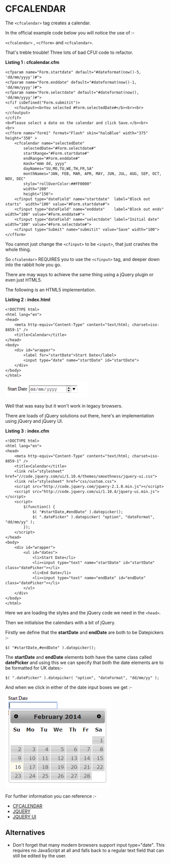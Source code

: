 CFCALENDAR
===

The `<cfcalendar>` tag creates a calendar.

In the official example code below you will notice the use of :-

`<cfcalendar>` , `<cfform>` and `<cfcalendar>`.

That's treble trouble! Three lots of bad CFUI code to refactor. 

**Listing 1 : cfcalendar.cfm**

    <cfparam name="Form.startdate" default="#dateformat(now()-5, 'dd/mm/yyyy')#">
    <cfparam name="Form.enddate" default="#dateformat(now()-1, 'dd/mm/yyyy')#">
    <cfparam name="Form.selectdate" default="#dateformat(now(), 'dd/mm/yyyy')#">
    <cfif isDefined("Form.submitit")>
        <cfoutput><b>You selected #Form.selectedDate#</b><br><br></cfoutput>
    </cfif>
    <b>Please select a date on the calendar and click Save.</b><br>
    <br>
    <cfform name="form1" format="Flash" skin="haloBlue" width="375" height="350" >
        <cfcalendar name="selectedDate" 
            selectedDate="#Form.selectdate#"
            startRange="#Form.startdate#"
            endRange="#Form.enddate#" 
            mask="mmm dd, yyyy" 
            dayNames="SU,MO,TU,WE,TH,FR,SA"
            monthNames="JAN, FEB, MAR, APR, MAY, JUN, JUL, AUG, SEP, OCT, NOV, DEC"
            style="rollOverColor:##FF0000"
            width="200" 
            height="150">
        <cfinput type="dateField" name="startdate"  label="Block out starts"  width="100" value="#Form.startdate#">
        <cfinput type="dateField" name="enddate"    label="Block out ends"    width="100" value="#Form.enddate#">
        <cfinput type="dateField" name="selectdate" label="Initial date"      width="100" value="#Form.selectdate#">
        <cfinput type="Submit" name="submitit" value="Save" width="100"> 
    </cfform>

You cannot just change the `<cfinput>` to be `<input>`, that just crashes the whole thing.

So `cfcalendar>` REQUIRES you to use the `<cfinput>` tag, and deeper down into the rabbit hole you go.

There are may ways to achieve the same thing using a jQuery plugin or even just HTML5.

The following is an HTML5 implementation.

**Listing 2 : index.html**

    <!DOCTYPE html>
    <html lang="en">
    <head>
        <meta http-equiv="Content-Type" content="text/html; charset=iso-8859-1" />
        <title>Calendar</title>
    </head>
    <body>
        <div id="wrapper">
            <label for="startDate">Start Date</label>
            <input type="date" name="startDate" id="startDate">
        </div>
    </body>
    </html>

![JavaScript Example](images/date1.png)

Well that was easy but it won't work in legacy browsers.

There are loads of jQuery solutions out there, here's an implementation using jQuery and jQuery UI.

**Listing 3 : index.cfm**

    <!DOCTYPE html>
    <html lang="en">
    <head>
        <meta http-equiv="Content-Type" content="text/html; charset=iso-8859-1" />
        <title>Calendar</title>
        <link rel="stylesheet" href="//code.jquery.com/ui/1.10.4/themes/smoothness/jquery-ui.css">
        <link rel="stylesheet" href="css/custom.css">
        <script src="http://code.jquery.com/jquery-2.1.0.min.js"></script>
        <script src="http://code.jquery.com/ui/1.10.4/jquery-ui.min.js"></script>
        <script>
            $(function() {
                $( "#startDate,#endDate" ).datepicker();
                $( ".datePicker" ).datepicker( "option", "dateFormat", "dd/mm/yy" );
            });
        </script>
    </head>
    <body>
        <div id="wrapper">
            <ul id="dates">
                <li>Start Date</li>
                <li><input type="text" name="startDate" id="startDate" class="datePicker"></li>
                <li>End Date</li>
                <li><input type="text" name="endDate" id="endDate" class="datePicker"></li>
            </ul>
        </div>
    </body>
    </html>

Here we are loading the styles and the jQuery code we need in the `<head>`.

Then we initialsise the calendars with a bit of jQuery.

Firstly we define that the **startDate** and **endDate** are both to be Datepickers :-
    
    $( "#startDate,#endDate" ).datepicker();

The **startDate** and **endDate** elements both have the same class called **datePicker** and using this we can specify that both the date elements are to be formatted for UK dates:-

    $( ".datePicker" ).datepicker( "option", "dateFormat", "dd/mm/yy" );

And when we click in either of the date input boxes we get :-

![jQuery Examaple](images/date2.png)

For further information you can reference :-

* [CFCALENDAR](http://livedocs.adobe.com/coldfusion/8/htmldocs/help.html?content=Tags_c_02.html)
* [JQUERY](http://jquery.com/)
* [JQUERY UI](http://jqueryui.com)

Alternatives
---

* Don't forget that many modern browsers support input type="date". This requires no JavaScript at all and falls back to a regular text field that can still be edited by the user.

